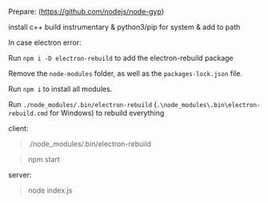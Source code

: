Prepare:
 (https://github.com/nodejs/node-gyp)

install c++ build instrumentary & python3/pip for system & add to path



In case electron error:

Run `npm i -D electron-rebuild` to add the electron-rebuild package

Remove the `node-modules` folder, as well as the `packages-lock.json` file.

Run `npm i` to install all modules.

Run `./node_modules/.bin/electron-rebuild` (`.\node_modules\.bin\electron-rebuild.cmd` for Windows) to rebuild everything


client:
> ./node_modules/.bin/electron-rebuild

> npm start

server:
> node index.js